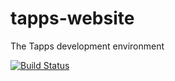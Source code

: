 # tapps-website
The Tapps development environment

[![Build Status](https://travis-ci.org/sqhive/tapps-website.svg?branch=master)](https://travis-ci.org/sqhive/tapps-website)
